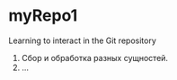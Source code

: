 # myRepo1
Learning to interact in the Git repository

1. Сбор и обработка разных сущностей.
2. ...

